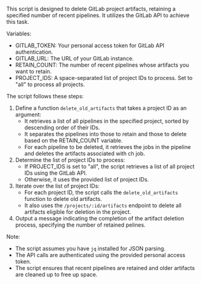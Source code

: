 This script is designed to delete GitLab project artifacts, retaining a specified number of recent pipelines.
It utilizes the GitLab API to achieve this task.

Variables:

- GITLAB_TOKEN: Your personal access token for GitLab API authentication.
- GITLAB_URL: The URL of your GitLab instance.
- RETAIN_COUNT: The number of recent pipelines whose artifacts you want to retain.
- PROJECT_IDS: A space-separated list of project IDs to process. Set to "all" to process all projects.

The script follows these steps:

1. Define a function `delete_old_artifacts` that takes a project ID as an argument:
   - It retrieves a list of all pipelines in the specified project, sorted by descending order of their IDs.
   - It separates the pipelines into those to retain and those to delete based on the RETAIN_COUNT variable.
   - For each pipeline to be deleted, it retrieves the jobs in the pipeline and deletes the artifacts associated with ch job.
2. Determine the list of project IDs to process:
   - If PROJECT_IDS is set to "all", the script retrieves a list of all project IDs using the GitLab API.
   - Otherwise, it uses the provided list of project IDs.
3. Iterate over the list of project IDs:
   - For each project ID, the script calls the `delete_old_artifacts` function to delete old artifacts.
   - It also uses the `/projects/:id/artifacts` endpoint to delete all artifacts eligible for deletion in the project.
4. Output a message indicating the completion of the artifact deletion process, specifying the number of retained pelines.

Note:

- The script assumes you have `jq` installed for JSON parsing.
- The API calls are authenticated using the provided personal access token.
- The script ensures that recent pipelines are retained and older artifacts are cleaned up to free up space.

